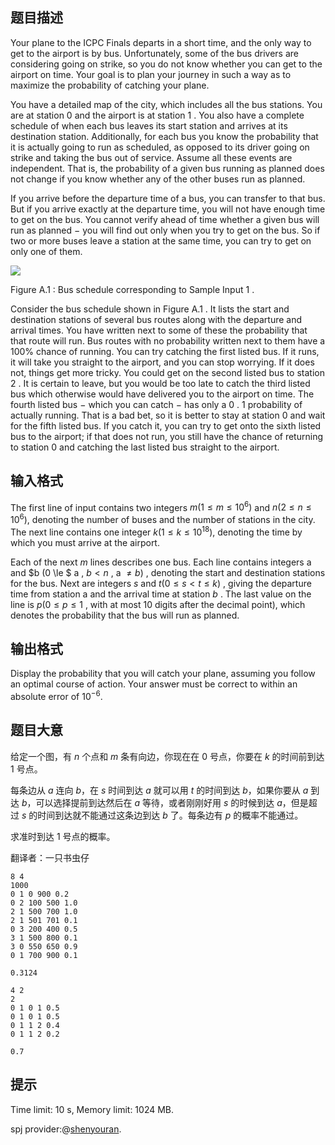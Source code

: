 ## 题目描述


Your plane to the ICPC Finals departs in a short time, and the only way to get to the airport is by bus. Unfortunately, some of the bus drivers are considering going on strike, so you do not know whether you can get to the airport on time. Your goal is to plan your journey in such a way as to maximize the probability of catching your plane.

You have a detailed map of the city, which includes all the bus stations. You are at station $0$ and the airport is at station $1$ . You also have a complete schedule of when each bus leaves its start station and arrives at its destination station. Additionally, for each bus you know the probability that it is actually going to run as scheduled, as opposed to its driver going on strike and taking the bus out of service. Assume all these events are independent. That is, the probability of a given bus running as planned does not change if you know whether any of the other buses run as planned.

If you arrive before the departure time of a bus, you can transfer to that bus. But if you arrive exactly at the departure time, you will not have enough time to get on the bus. You cannot verify ahead of time whether a given bus will run as planned $-$ you will find out only when you try to get on the bus. So if two or more buses leave a station at the same time, you can try to get on only one of them.

![](https://onlinejudgeimages.s3-ap-northeast-1.amazonaws.com/problem/15689/1.png)

Figure A.1 : Bus schedule corresponding to Sample Input $1$ .

Consider the bus schedule shown in Figure A.1 . It lists the start and destination stations of several bus routes along with the departure and arrival times. You have written next to some of these the probability that that route will run. Bus routes with no probability written next to them have a $100\%$ chance of running. You can try catching the first listed bus. If it runs, it will take you straight to the airport, and you can stop worrying. If it does not, things get more tricky. You could get on the second listed bus to station $2$ . It is certain to leave, but you would be too late to catch the third listed bus which otherwise would have delivered you to the airport on time. The fourth listed bus $-$ which you can catch $-$ has only a $0$ . $1$ probability of actually running. That is a bad bet, so it is better to stay at station $0$ and wait for the fifth listed bus. If you catch it, you can try to get onto the sixth listed bus to the airport; if that does not run, you still have the chance of returning to station $0$ and catching the last listed bus straight to the airport.



## 输入格式


The first line of input contains two integers $m (1 \le m \le 10^{6})$ and $n (2 \le n \le 10^{6}),$ denoting the number of buses and the number of stations in the city. The next line contains one integer $k (1 \le k \le 10^{18}),$ denoting the time by which you must arrive at the airport.

Each of the next $m$ lines describes one bus. Each line contains integers a and $b (0 \le $ a , $b < n$ , a $≠ b)$ , denoting the start and destination stations for the bus. Next are integers $s$ and $t (0 \le s < t \le k)$ , giving the departure time from station a and the arrival time at station $b$ . The last value on the line is $p (0 \le p \le 1$ , with at most $10$ digits after the decimal point), which denotes the probability that the bus will run as planned.



## 输出格式


Display the probability that you will catch your plane, assuming you follow an optimal course of action. Your answer must be correct to within an absolute error of $10^{−6}.$



## 题目大意
给定一个图，有 $n$ 个点和 $m$ 条有向边，你现在在 $0$ 号点，你要在 $k$ 的时间前到达 $1$ 号点。

每条边从 $a$ 连向 $b$，在 $s$ 时间到达 $a$ 就可以用 $t$ 的时间到达 $b$，如果你要从 $a$ 到达 $b$，可以选择提前到达然后在 $a$ 等待，或者刚刚好用 $s$ 的时候到达 $a$，但是超过 $s$ 的时间到达就不能通过这条边到达 $b$ 了。每条边有 $p$ 的概率不能通过。

求准时到达 $1$ 号点的概率。

翻译者：一只书虫仔

```input1
8 4
1000
0 1 0 900 0.2
0 2 100 500 1.0
2 1 500 700 1.0
2 1 501 701 0.1
0 3 200 400 0.5
3 1 500 800 0.1
3 0 550 650 0.9
0 1 700 900 0.1

```

```output1
0.3124

```

```input2
4 2
2
0 1 0 1 0.5
0 1 0 1 0.5
0 1 1 2 0.4
0 1 1 2 0.2

```

```output2
0.7

```

## 提示
Time limit: 10 s, Memory limit: 1024 MB. 

spj provider:@[shenyouran](/user/137367).

